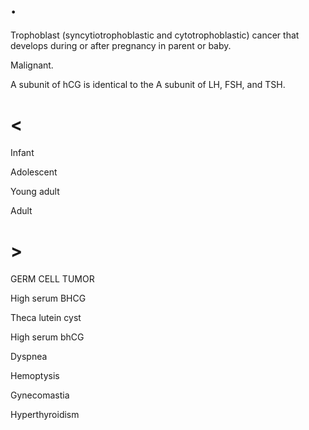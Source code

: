 # .

Trophoblast (syncytiotrophoblastic and cytotrophoblastic) cancer that develops during or after pregnancy in parent or baby.

Malignant.

A subunit of hCG is identical to the A subunit of LH, FSH, and TSH.

# <

Infant

Adolescent

Young adult

Adult

# >

GERM CELL TUMOR

High serum BHCG

Theca lutein cyst

High serum bhCG

Dyspnea

Hemoptysis

Gynecomastia

Hyperthyroidism
